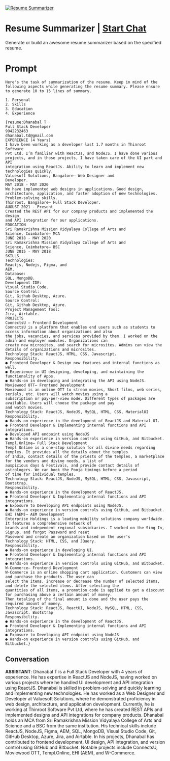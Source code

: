 
[![Resume Summarizer](https://flow-prompt-covers.s3.us-west-1.amazonaws.com/icon/vintage/vint_8.png)](https://gptcall.net/chat.html?data=%7B%22contact%22%3A%7B%22id%22%3A%22jCaoXuBUQB4O3nWWg2vL8%22%2C%22flow%22%3Atrue%7D%7D)
# Resume Summarizer | [Start Chat](https://gptcall.net/chat.html?data=%7B%22contact%22%3A%7B%22id%22%3A%22jCaoXuBUQB4O3nWWg2vL8%22%2C%22flow%22%3Atrue%7D%7D)
Generate or build an awesome resume summarizer based on the specified resume.

# Prompt

```
Here's the task of summarization of the resume. Keep in mind of the following aspects while generating the resume summary. Please ensure to generate 10 to 15 lines of summary.

1. Personal
2. Skills
3. Education
4. Experience

{resume:Dhanabal T
Full Stack Developer
9942232463
dhanabal.td@gmail.com
EXPERIENCE (4 Years)
I have been working as a developer last 1.7 months in Thinroot Software
Pvt Ltd. I’m familiar with ReactJs, and NodeJS. I have done various
projects, and in those projects, I have taken care of the UI part and API
integration using ReactJs. Ability to learn and implement new
technologies quickly.
Valuesoft Solutions, Bangalore— Web Designer and
Developer.
MAY 2018 - MAY 2020
We have implemented web designs in applications. Good design,
architecture, application, and faster adoption of new technologies.
Problem-solving skills.
Thinroot, Bangalore— Full Stack Developer.
AUGUST 2021 - Present
Created the REST API for our company products and implemented the design
and API integration for our applications.
EDUCATION
Sri Ramakrishna Mission Vidyalaya College of Arts and
Science, Coimbatore— MCA
JUNE 2018 - MAY 2020
Sri Ramakrishna Mission Vidyalaya College of Arts and
Science, Coimbatore— BSC
JUNE 2015 - MAY 2018
SKILLS
Technologies:
Reactjs, Nodejs, Figma, and
AEM.
Database:
SQL, MongoDB.
Development IDE:
Visual Studio Code.
Source Control:
Git, Github Desktop, Azure.
Source Control:
Git, Github Desktop, Azure.
Project Management Tool:
Jira, Airtable.
PROJECTS
ConnectsU — Frontend Development
ConnectsU is a platform that enables end users such as students to access information about organizations and also
the jobs, vacancies, and services provided by them. I worked on the admin and employer modules. Organizations can
create new microsites, and search for microsites. Admins can view the details of organizations and microsites.
Technology Stack: ReactJS, HTML, CSS, Javascript.
Responsibility.
● Frontend Developer & Design new features and internal functions as well.
● Experience in UI designing, developing, and maintaining the functionality of Apps.
● Hands-on in developing and integrating the API using NodeJS.
Moviewood OTT— Frontend Development
Moviewood is an online OTT to stream movies, Short films, web series, serials, etc. Users will watch movies using a
subscription or pay-per-view mode. Different types of packages are available. Users will choose the package and pay
and watch movies.
Technology Stack: ReactJS, NodeJS, MySQL, HTML, CSS, MaterialUI
Responsibility.
● Hands-on experience in the development of ReactJS and Material UI.
● Frontend Developer & Implementing internal functions and API integrations.
● Developed API endpoint using NodeJS
● Hands-on experience in version controls using GitHub, and Bitbucket.
Templ.Online— Full Stack Development
Templ Online is a one-stop solution for all divine needs regarding temples. It provides all the details about the temples
of India, contact details of the priests of the temples, a marketplace for the vendors and divine needs, a list of
auspicious days & Festivals, and provide contact details of astrologers. We can book the Pooja timings before a period
of time for individual temples.
Technology Stack: ReactJS, NodeJS, MySQL, HTML, CSS, Javascript, Bootstrap.
Responsibility.
● Hands-on experience in the development of ReactJS.
● Frontend Developer & Implementing internal functions and API integrations.
● Exposure to Developing API endpoints using NodeJS.
● Hands-on experience in version controls using GitHub, and Bitbucket.
EHI (AEM)— AEM Development
Enterprise Holdings is a leading mobility solutions company worldwide. It features a comprehensive network of
brands and independent regional subsidiaries. I worked on the Sing In, Signup, and forgot Password and reset
Password and create an organization based on the user's
Technology Stack: HTML, CSS, and JQuery.
Responsibility.
● Hands-on experience in developing UI.
● Frontend Developer & Implementing internal functions and API integrations.
● Hands-on experience in version controls using GitHub, and Bitbucket.
W-Commerce— Frontend Development
W-Commerce is an online shopping cart application. Customers can view and purchase the products. The user can
select the items, increase or decrease the number of selected items, and delete the selected items. After selecting the
quantities of all items, a promotion code is applied to get a discount for purchasing above a certain amount of money.
Then totaling of the final amount is done and the user pays the required amount of money.
Technology Stack: ReactJS, ReactUI, NodeJS, MySQL, HTML, CSS, Javascript, Bootstrap
Responsibility.
● Hands-on experience in the development of ReactJS.
● Frontend Developer & Implementing internal functions and API integrations.
● Exposure to Developing API endpoint using NodeJS
● Hands-on experience in version controls using GitHub, and Bitbucket.}
```

## Conversation

**ASSISTANT**: Dhanabal T is a Full Stack Developer with 4 years of experience. He has expertise in ReactJS and NodeJS, having worked on various projects where he handled UI development and API integration using ReactJS. Dhanabal is skilled in problem-solving and quickly learning and implementing new technologies. He has worked as a Web Designer and Developer at Valuesoft Solutions, where he demonstrated proficiency in web design, architecture, and application development. Currently, he is working at Thinroot Software Pvt Ltd, where he has created REST APIs and implemented designs and API integrations for company products. Dhanabal holds an MCA from Sri Ramakrishna Mission Vidyalaya College of Arts and Science and a BSC from the same institution. His technical skills include ReactJS, NodeJS, Figma, AEM, SQL, MongoDB, Visual Studio Code, Git, GitHub Desktop, Azure, Jira, and Airtable. In his projects, Dhanabal has contributed to frontend development, UI design, API integration, and version control using GitHub and Bitbucket. Notable projects include ConnectsU, Moviewood OTT, Templ.Online, EHI (AEM), and W-Commerce.


